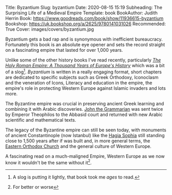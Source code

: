 Title: Byzantium
Slug: byzantium
Date: 2020-08-15 15:19
Subheading: The Surprising Life of a Medieval Empire
Template: book
BookAuthor: Judith Herrin
Book: https://www.goodreads.com/book/show/11936615-byzantium
Bookshop: https://uk.bookshop.org/a/2625/9780141031026
Recommended: True
Cover: images/covers/byzantium.jpg

Byzantium gets a bad rap and is synonymous with inefficient bureaucracy. Fortunately this book is an absolute eye opener and sets the record straight on a fascinating empire that lasted for over 1,000 years.

Unlike some of the other history books I've read recently, particularly [*The Holy Roman Empire: A Thousand Years of Europe's History*](https://www.jacquescorbytuech.com/writing/20200106-weekly-reading) which was a bit of a slog[^1]. *Byzantium* is written in a really engaging format, short chapters are dedicated to specific subjects such as Greek Orthodoxy, Iconoclasm and the veneration of Icons, Literacy and education in the empire, the empire's role in protecting Western Europe against Islamic invaders and lots more. 

The Byzantine empire was crucial in preserving ancient Greek learning and combining it with Arabic discoveries. [John the Grammarian](https://en.wikipedia.org/wiki/John_VII_of_Constantinople) was sent twice by Emperor Theophilos to the Abbasid court and returned with new Arabic scientific and mathematical texts.

The legacy of the Byzantine empire can still be seen today, with monuments of ancient Constantinople (now Istanbul) like the [Hagia Sophia](https://en.wikipedia.org/wiki/Hagia_Sophia) still standing close to 1,500 years after if was built and, in more general terms, the [Eastern Orthodox Church](https://en.wikipedia.org/wiki/Eastern_Orthodox_Church) and the general culture of Western Europe. 

A fascinating read on a much-maligned Empire, Western Europe as we now know it wouldn't be the same without it[^2].

[^1]: A slog is putting it lightly, that book took me *ages* to read.
[^2]: For better or worse
